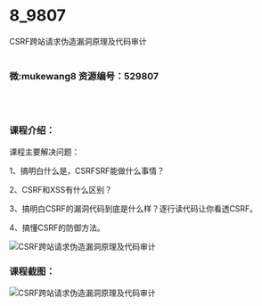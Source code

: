 # 8_9807
CSRF跨站请求伪造漏洞原理及代码审计
<br/></br>
<h3>微:mukewang8 资源编号：529807</h3>
<br/></br>
<h3>课程介绍：</h3>
<p>课程主要解决问题：</p>
<p>1、搞明白什么是，<a title="查看与 CSRF 相关的文章" target="_blank">CSRF</a>SRF能做什么事情？</p>
<p>2、<a title="查看与 CSRF 相关的文章" target="_blank">CSRF</a>和XSS有什么区别？</p>
<p>3、搞明白CSRF的漏洞代码到底是什么样？逐行读代码让你看透CSRF。</p>
<p>4、搞懂CSRF的防御方法。</p>
<p><img src="https://www.ko996.com/wp-content/uploads/img/2020/01/1-15-300x183.png" alt="CSRF跨站请求伪造漏洞原理及代码审计"></p>
<div class="info-desc">
<h3>课程截图：</h3>
<p><img src="https://www.ko996.com/wp-content/uploads/img/2020/01/11-15.png" alt="CSRF跨站请求伪造漏洞原理及代码审计"></p>


			
</div>
